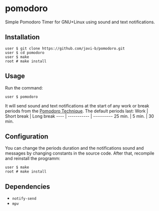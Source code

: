 # pomodoro
Simple Pomodoro Timer for GNU+Linux using sound and text notifications. 

## Installation
```
user $ git clone https://github.com/javi-b/pomodoro.git
user $ cd pomodoro
user $ make
root # make install 
```

## Usage
Run the command:
```
user $ pomodoro
```
It will send sound and text notifications at the start of any work or break periods from the [Pomodoro Technique](https://en.wikipedia.org/wiki/Pomodoro_Technique). The default periods last:
Work | Short break | Long break
---- | ----------- | ----------
25 min. | 5 min. | 30 min.

## Configuration
You can change the periods duration and the notifications sound and messages by changing constants in the source code. After that, recompile and reinstall the programm:
```
user $ make
root # make install
```

## Dependencies
* `notify-send`
* `mpv`
